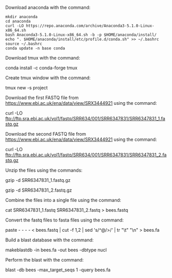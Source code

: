 Download anaconda with the command:

```
mkdir anaconda
cd anaconda
curl -LO https://repo.anaconda.com/archive/Anaconda3-5.1.0-Linux-x86_64.sh
bash Anaconda3-5.1.0-Linux-x86_64.sh -b -p $HOME/anaconda/install/
echo ". $HOME/anaconda/install/etc/profile.d/conda.sh" >> ~/.bashrc
source ~/.bashrc
conda update -n base conda
```

Download tmux with the command:

conda install -c conda-forge tmux

Create tmux window with the command:

tmux new -s project

Download the first FASTQ file from https://www.ebi.ac.uk/ena/data/view/SRX3444921 using the command:

curl -LO ftp://ftp.sra.ebi.ac.uk/vol1/fastq/SRR634/001/SRR6347831/SRR6347831_1.fastq.gz

Download the second FASTQ file from https://www.ebi.ac.uk/ena/data/view/SRX3444921 using the command:

curl -LO ftp://ftp.sra.ebi.ac.uk/vol1/fastq/SRR634/001/SRR6347831/SRR6347831_2.fastq.gz

Unzip the files using the commands:

gzip -d SRR6347831_1.fastq.gz

gzip -d SRR6347831_2.fastq.gz

Combine the files into a single file using the command:

cat SRR6347831_1.fastq SRR6347831_2.fastq > bees.fastq

Convert the fastq files to fasta files using the command:

paste - - - - < bees.fastq | cut -f 1,2 | sed 's/^@/>/' | tr "\t" "\n" > bees.fa

Build a blast database with the command:

makeblastdb -in bees.fa -out bees -dbtype nucl

Perform the blast with the command:

blast -db bees -max_target_seqs 1 -query bees.fa
